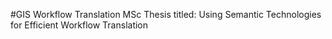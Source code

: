 #GIS Workflow Translation
MSc Thesis titled: Using Semantic Technologies for Efficient Workflow Translation
